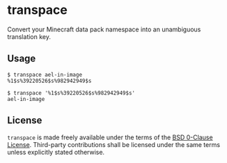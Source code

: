 # transpace

Convert your Minecraft data pack namespace into an unambiguous translation key.

## Usage

```
$ transpace ael-in-image
%1$s%39220526$s%982942949$s

$ transpace '%1$s%39220526$s%982942949$s'
ael-in-image
```

## License

`transpace` is made freely available under the terms of the [BSD 0-Clause License](LICENSE).
Third-party contributions shall be licensed under the same terms unless explicitly stated otherwise.
